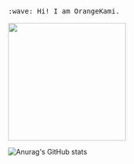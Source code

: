 <p>
  <br><br>
  <samp>
    :wave: Hi! I am OrangeKami.
    <br><br>
    <img src="https://c.tenor.com/_irU8oUff_IAAAAC/anya-anya-forger.giff" width="240px" align="center">  
  </samp>

  ![Anurag's GitHub stats](https://github-readme-stats.vercel.app/api?username=OrangeKami&show_icons=true&theme=radical)

 </p>
